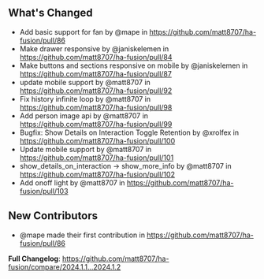 ## What's Changed

* Add basic support for fan by @mape in <https://github.com/matt8707/ha-fusion/pull/86>
* Make drawer responsive by @janiskelemen in <https://github.com/matt8707/ha-fusion/pull/84>
* Make buttons and sections responsive on mobile by @janiskelemen in <https://github.com/matt8707/ha-fusion/pull/87>
* update mobile support by @matt8707 in <https://github.com/matt8707/ha-fusion/pull/92>
* Fix history infinite loop by @matt8707 in <https://github.com/matt8707/ha-fusion/pull/98>
* Add person image api by @matt8707 in <https://github.com/matt8707/ha-fusion/pull/99>
* Bugfix: Show Details on Interaction Toggle Retention by @xrolfex in <https://github.com/matt8707/ha-fusion/pull/100>
* Update mobile support by @matt8707 in <https://github.com/matt8707/ha-fusion/pull/101>
* show_details_on_interaction -> show_more_info by @matt8707 in <https://github.com/matt8707/ha-fusion/pull/102>
* Add onoff light by @matt8707 in <https://github.com/matt8707/ha-fusion/pull/103>

## New Contributors

* @mape made their first contribution in <https://github.com/matt8707/ha-fusion/pull/86>

**Full Changelog**: <https://github.com/matt8707/ha-fusion/compare/2024.1.1...2024.1.2>
